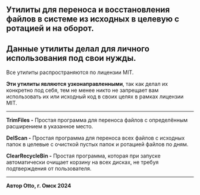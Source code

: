 ## Утилиты для переноса и восстановления файлов в системе из исходных в целевую с ротацией и на оборот.

## Данные утилиты делал для личного использования под свои нужды.

Все утилиты распространяются по лицензии MIT.

**Эти утилиты являются** **узконаправленными**, так как делал их конкретно под себя, тем не менее никто не запрещает вам использовать их или исходный код в своих целях в рамках лицензии MIT.

---

**TrimFiles -** Простая программа для переноса файлов с определённым расширением в указанное место.

**DelScan -** Простая программа для переноса всех файлов с исходных папок в целевые с очисткой пустых папок и ротацией файлов по дням.

**ClearRecycleBin -** Простая программа, которая при запуске автоматически очищает корзину на всех дисках, не требуя подтверждения от пользователя.

---

**Автор Otto, г. Омск 2024**